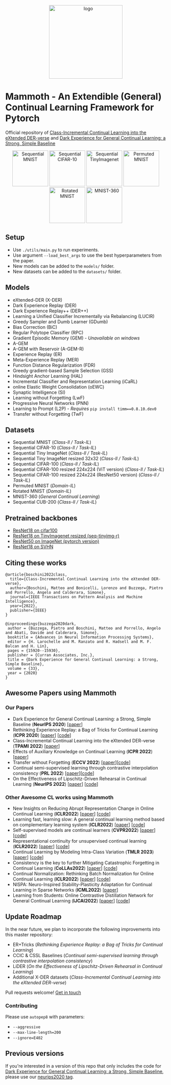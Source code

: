 <p align="center">
  <img width="230" height="230" src="logo.png" alt="logo">
</p>

# Mammoth - An Extendible (General) Continual Learning Framework for Pytorch


Official repository of [Class-Incremental Continual Learning into the eXtended DER-verse](https://arxiv.org/abs/2201.00766) and [Dark Experience for General Continual Learning: a Strong, Simple Baseline](https://papers.nips.cc/paper/2020/hash/b704ea2c39778f07c617f6b7ce480e9e-Abstract.html)

<p align="center">
  <img width="112" height="112" src="seq_mnist.gif" alt="Sequential MNIST">
  <img width="112" height="112" src="seq_cifar10.gif" alt="Sequential CIFAR-10">
  <img width="112" height="112" src="seq_tinyimg.gif" alt="Sequential TinyImagenet">
  <img width="112" height="112" src="perm_mnist.gif" alt="Permuted MNIST">
  <img width="112" height="112" src="rot_mnist.gif" alt="Rotated MNIST">
  <img width="112" height="112" src="mnist360.gif" alt="MNIST-360">
</p>

## Setup

+ Use `./utils/main.py` to run experiments.
+ Use argument `--load_best_args` to use the best hyperparameters from the paper.
+ New models can be added to the `models/` folder.
+ New datasets can be added to the `datasets/` folder.

## Models

+ eXtended-DER (X-DER)
+ Dark Experience Replay (DER)
+ Dark Experience Replay++ (DER++)
+ Learning a Unified Classifier Incrementally via Rebalancing (LUCIR)
+ Greedy Sampler and Dumb Learner (GDumb)
+ Bias Correction (BiC)
+ Regular Polytope Classifier (RPC)
+ Gradient Episodic Memory (GEM) - *Unavailable on windows* 
+ A-GEM
+ A-GEM with Reservoir (A-GEM-R)
+ Experience Replay (ER)
+ Meta-Experience Replay (MER)
+ Function Distance Regularization (FDR)
+ Greedy gradient-based Sample Selection (GSS)
+ Hindsight Anchor Learning (HAL)
+ Incremental Classifier and Representation Learning (iCaRL)
+ online Elastic Weight Consolidation (oEWC)
+ Synaptic Intelligence (SI)
+ Learning without Forgetting (LwF)
+ Progressive Neural Networks (PNN)
+ Learning to Prompt (L2P) - *Requires* `pip install timm==0.8.10.dev0`
+ Transfer without Forgetting (TwF)

## Datasets

+ Sequential MNIST (*Class-Il / Task-IL*)
+ Sequential CIFAR-10 (*Class-Il / Task-IL*)
+ Sequential Tiny ImageNet (*Class-Il / Task-IL*)
+ Sequential Tiny ImageNet resized 32x32 (*Class-Il / Task-IL*)
+ Sequential CIFAR-100 (*Class-Il / Task-IL*)
+ Sequential CIFAR-100 resized 224x224 (ViT version) (*Class-Il / Task-IL*)
+ Sequential CIFAR-100 resized 224x224 (ResNet50 version) (*Class-Il / Task-IL*)
+ Permuted MNIST (*Domain-IL*)
+ Rotated MNIST (*Domain-IL*)
+ MNIST-360 (*General Continual Learning*)
+ Sequential CUB-200 (*Class-Il / Task-IL*)

## Pretrained backbones

- [ResNet18 on cifar100](https://onedrive.live.com/embed?cid=D3924A2D106E0039&resid=D3924A2D106E0039%21108&authkey=AFsCv4BR-bmTUII)
- [ResNet18 on TinyImagenet resized (seq-tinyimg-r)](https://onedrive.live.com/embed?cid=D3924A2D106E0039&resid=D3924A2D106E0039%21106&authkey=AKTxp5LFQJ9z9Ok)
- [ResNet50 on ImageNet (pytorch version)](https://onedrive.live.com/embed?cid=D3924A2D106E0039&resid=D3924A2D106E0039%21107&authkey=ADHhbeg9cUoqJ0M)
- [ResNet18 on SVHN](https://unimore365-my.sharepoint.com/:u:/g/personal/215580_unimore_it/ETdCpRoA891KsAAuibMKWYwBX_3lfw3dMbE4DFEkhOm96A?e=NjdzLN)

## Citing these works

```
@article{boschini2022class,
  title={Class-Incremental Continual Learning into the eXtended DER-verse},
  author={Boschini, Matteo and Bonicelli, Lorenzo and Buzzega, Pietro and Porrello, Angelo and Calderara, Simone},
  journal={IEEE Transactions on Pattern Analysis and Machine Intelligence},
  year={2022},
  publisher={IEEE}
}

@inproceedings{buzzega2020dark,
 author = {Buzzega, Pietro and Boschini, Matteo and Porrello, Angelo and Abati, Davide and Calderara, Simone},
 booktitle = {Advances in Neural Information Processing Systems},
 editor = {H. Larochelle and M. Ranzato and R. Hadsell and M. F. Balcan and H. Lin},
 pages = {15920--15930},
 publisher = {Curran Associates, Inc.},
 title = {Dark Experience for General Continual Learning: a Strong, Simple Baseline},
 volume = {33},
 year = {2020}
}
```

## Awesome Papers using Mammoth

### Our Papers

+ Dark Experience for General Continual Learning: a Strong, Simple Baseline (**NeurIPS 2020**) [[paper](https://arxiv.org/abs/2004.07211)]
+ Rethinking Experience Replay: a Bag of Tricks for Continual Learning (**ICPR 2020**) [[paper](https://arxiv.org/abs/2010.05595)] [[code](https://github.com/hastings24/rethinking_er)]
+ Class-Incremental Continual Learning into the eXtended DER-verse (**TPAMI 2022**) [[paper](https://arxiv.org/abs/2201.00766)]
+ Effects of Auxiliary Knowledge on Continual Learning (**ICPR 2022**) [[paper](https://arxiv.org/abs/2206.02577)]
+ Transfer without Forgetting  (**ECCV 2022**) [[paper](https://arxiv.org/abs/2206.00388)][[code](https://github.com/mbosc/twf)]
+ Continual semi-supervised learning through contrastive interpolation consistency (**PRL 2022**) [[paper](https://arxiv.org/abs/2108.06552)][[code](https://github.com/aimagelab/CSSL)]
+ On the Effectiveness of Lipschitz-Driven Rehearsal in Continual Learning (**NeurIPS 2022**) [[paper](https://arxiv.org/abs/2210.06443)] [[code](https://github.com/aimagelab/lider)]

### Other Awesome CL works using Mammoth

+ New Insights on Reducing Abrupt Representation Change in Online Continual Learning (**ICLR2022**) [[paper](https://openreview.net/pdf?id=N8MaByOzUfb)] [[code](https://github.com/pclucas14/AML)]
+ Learning fast, learning slow: A general continual learning method based on complementary learning system (**ICLR2022**) [[paper](https://openreview.net/pdf?id=uxxFrDwrE7Y)] [[code](https://github.com/NeurAI-Lab/CLS-ER)]
+ Self-supervised models are continual learners (**CVPR2022**) [[paper](https://arxiv.org/abs/2112.04215)] [[code](https://github.com/DonkeyShot21/cassle)]
+ Representational continuity for unsupervised continual learning (**ICLR2022**) [[paper](https://openreview.net/pdf?id=9Hrka5PA7LW)] [[code](https://github.com/divyam3897/UCL)]
+ Continual Learning by Modeling Intra-Class Variation (**TMLR 2023**) [[paper](https://arxiv.org/abs/2210.05398)] [[code](https://github.com/yulonghui/MOCA)]
+ Consistency is the key to further Mitigating Catastrophic Forgetting in Continual Learning (**CoLLAs2022**) [[paper](https://arxiv.org/pdf/2207.04998.pdf)] [[code](https://github.com/NeurAI-Lab/ConsistencyCL)]
+ Continual Normalization: Rethinking Batch Normalization for Online Continual Learning (**ICLR2022**) [[paper](https://arxiv.org/abs/2203.16102)] [[code](https://github.com/phquang/Continual-Normalization)]
+ NISPA: Neuro-Inspired Stability-Plasticity Adaptation for Continual Learning in Sparse Networks (**ICML2022**) [[paper](https://arxiv.org/abs/2206.09117)]
+ Learning from Students: Online Contrastive Distillation Network for General Continual Learning (**IJCAI2022**) [[paper](https://www.ijcai.org/proceedings/2022/0446.pdf)] [[code](https://github.com/lijincm/OCD-Net)]

## Update Roadmap

In the near future, we plan to incorporate the following improvements into this master repository:

+ ER+Tricks (*Rethinking Experience Replay: a Bag of Tricks for Continual Learning*)
+ CCIC & CSSL Baselines (*Continual semi-supervised learning through contrastive interpolation consistency*)
+ LiDER (*On the Effectiveness of Lipschitz-Driven Rehearsal in Continual Learning*)
+ Additional X-DER datasets (*Class-Incremental Continual Learning into the eXtended DER-verse*)

Pull requests welcome! [Get in touch](mailto:matteo.boschini@unimore.it)

### Contributing

Please use `autopep8` with parameters:
- `--aggressive`
- `--max-line-length=200`
- `--ignore=E402`

## Previous versions

If you're interested in a version of this repo that only includes the code for [Dark Experience for General Continual Learning: a Strong, Simple Baseline](https://papers.nips.cc/paper/2020/hash/b704ea2c39778f07c617f6b7ce480e9e-Abstract.html), please use our [neurips2020 tag](https://github.com/aimagelab/mammoth/releases/tag/neurips2020).

